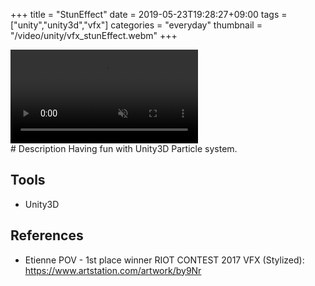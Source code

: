 +++
title = "StunEffect"
date = 2019-05-23T19:28:27+09:00
tags = ["unity","unity3d","vfx"]
categories = "everyday"
thumbnail = "/video/unity/vfx_stunEffect.webm"
+++

<div class="image">
<video playsinline autoplay muted loop id="vid" src="/video/unity/vfx_stunEffect.webm" type="video/webm" style="max-width: 640px;">
</div>

<div class="description">
# Description
Having fun with Unity3D Particle system.

## Tools
- Unity3D

## References
- Etienne POV - 1st place winner RIOT CONTEST 2017 VFX (Stylized): https://www.artstation.com/artwork/by9Nr